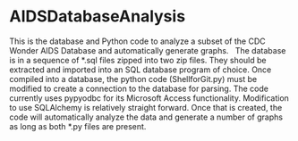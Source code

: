 # AIDSDatabaseAnalysis
This is the database and Python code to analyze a subset of the CDC Wonder AIDS Database and automatically generate graphs.  
The database is in a sequence of *.sql files zipped into two zip files.  They should be extracted and imported into an SQL database program of choice.
Once compiled into a database, the python code (ShellforGit.py) must be modified to create a connection to the database for parsing.  The code currently uses pypyodbc for its Microsoft Access functionality.  Modification to use SQLAlchemy is relatively straight forward.  Once that is created, the code will automatically analyze the data and generate a number of graphs as long as both *.py files are present.
